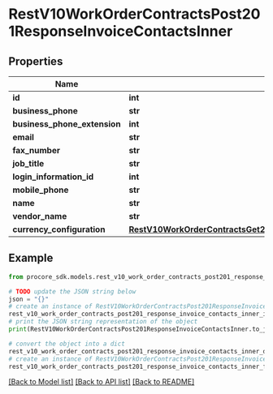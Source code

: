 # RestV10WorkOrderContractsPost201ResponseInvoiceContactsInner


## Properties

Name | Type | Description | Notes
------------ | ------------- | ------------- | -------------
**id** | **int** |  | [optional] 
**business_phone** | **str** |  | [optional] 
**business_phone_extension** | **int** |  | [optional] 
**email** | **str** |  | [optional] 
**fax_number** | **str** |  | [optional] 
**job_title** | **str** |  | [optional] 
**login_information_id** | **int** |  | [optional] 
**mobile_phone** | **str** |  | [optional] 
**name** | **str** |  | [optional] 
**vendor_name** | **str** |  | [optional] 
**currency_configuration** | [**RestV10WorkOrderContractsGet200ResponseInnerCurrencyConfiguration**](RestV10WorkOrderContractsGet200ResponseInnerCurrencyConfiguration.md) |  | [optional] 

## Example

```python
from procore_sdk.models.rest_v10_work_order_contracts_post201_response_invoice_contacts_inner import RestV10WorkOrderContractsPost201ResponseInvoiceContactsInner

# TODO update the JSON string below
json = "{}"
# create an instance of RestV10WorkOrderContractsPost201ResponseInvoiceContactsInner from a JSON string
rest_v10_work_order_contracts_post201_response_invoice_contacts_inner_instance = RestV10WorkOrderContractsPost201ResponseInvoiceContactsInner.from_json(json)
# print the JSON string representation of the object
print(RestV10WorkOrderContractsPost201ResponseInvoiceContactsInner.to_json())

# convert the object into a dict
rest_v10_work_order_contracts_post201_response_invoice_contacts_inner_dict = rest_v10_work_order_contracts_post201_response_invoice_contacts_inner_instance.to_dict()
# create an instance of RestV10WorkOrderContractsPost201ResponseInvoiceContactsInner from a dict
rest_v10_work_order_contracts_post201_response_invoice_contacts_inner_from_dict = RestV10WorkOrderContractsPost201ResponseInvoiceContactsInner.from_dict(rest_v10_work_order_contracts_post201_response_invoice_contacts_inner_dict)
```
[[Back to Model list]](../README.md#documentation-for-models) [[Back to API list]](../README.md#documentation-for-api-endpoints) [[Back to README]](../README.md)


